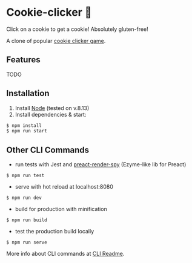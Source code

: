 # Cookie-clicker 🍪
Click on a cookie to get a cookie! Absolutely gluten-free!

A clone of popular [cookie clicker game](http://orteil.dashnet.org/cookieclicker/).

## Features
TODO

## Installation
1. Install [Node](https://nodejs.org/en/) (tested on v.8.13)
1. Install dependencies & start:
```bash
$ npm install
$ npm run start
```

## Other CLI Commands

* run tests with Jest and [preact-render-spy](https://github.com/mzgoddard/preact-render-spy) (Ezyme-like lib for Preact)
```
$ npm run test
```
* serve with hot reload at localhost:8080
```
$ npm run dev
```
* build for production with minification
```
$ npm run build
```
* test the production build locally
```
$ npm run serve

```
More info about CLI commands at [CLI Readme](https://github.com/developit/preact-cli/blob/master/README.md).